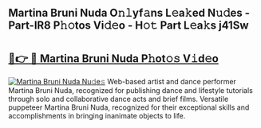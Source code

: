 ## Martina Bruni Nuda O𝚗𝚕yf𝚊ns L𝚎a𝚔ed N𝚞𝚍es - Part-IR8 P𝚑𝚘tos Vi𝚍𝚎o - H𝚘𝚝 Part L𝚎a𝚔s j41Sw

# <h2><a href="http://kfa0wq.oniu.top/?m=Martina+Bruni+Nuda">🔗👉 🔴 Martina Bruni Nuda P𝚑ot𝚘𝚜 V𝚒d𝚎o</a></h2>

[![Martina Bruni Nuda Nu𝚍e𝚜](https://i.imgur.com/0qMVB7G.gif)](http://kfa0wq.oniu.top/?m=Martina+Bruni+Nuda)
Web-based artist and dance performer Martina Bruni Nuda, recognized for publishing dance and lifestyle tutorials through solo and collaborative dance acts and brief films. Versatile puppeteer Martina Bruni Nuda, recognized for their exceptional skills and accomplishments in bringing inanimate objects to life.  

